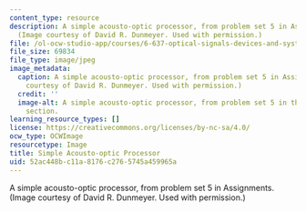 ```yaml
---
content_type: resource
description: A simple acousto-optic processor, from problem set 5 in Assignments.
  (Image courtesy of David R. Dunmeyer. Used with permission.)
file: /ol-ocw-studio-app/courses/6-637-optical-signals-devices-and-systems-spring-2003/52ac448bc11a8176c2765745a459965a_6-637s03.jpg
file_size: 69834
file_type: image/jpeg
image_metadata:
  caption: A simple acousto-optic processor, from problem set 5 in Assignments. (Image
    courtesy of David R. Dunmeyer. Used with permission.)
  credit: ''
  image-alt: A simple acousto-optic processor, from problem set 5 in the assignments
    section.
learning_resource_types: []
license: https://creativecommons.org/licenses/by-nc-sa/4.0/
ocw_type: OCWImage
resourcetype: Image
title: Simple Acousto-optic Processor
uid: 52ac448b-c11a-8176-c276-5745a459965a
---
```

A simple acousto-optic processor, from problem set 5 in Assignments. (Image courtesy of David R. Dunmeyer. Used with permission.)